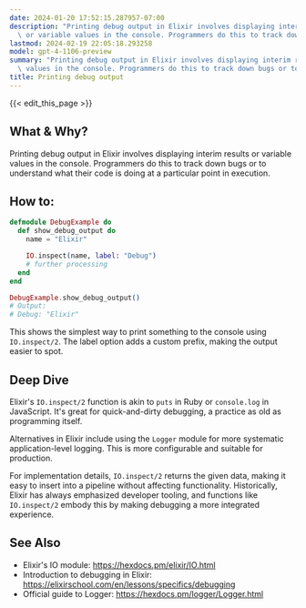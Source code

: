 ```yaml
---
date: 2024-01-20 17:52:15.287957-07:00
description: "Printing debug output in Elixir involves displaying interim results\
  \ or variable values in the console. Programmers do this to track down bugs or to\u2026"
lastmod: 2024-02-19 22:05:18.293258
model: gpt-4-1106-preview
summary: "Printing debug output in Elixir involves displaying interim results or variable\
  \ values in the console. Programmers do this to track down bugs or to\u2026"
title: Printing debug output
---
```


{{< edit_this_page >}}

## What & Why?

Printing debug output in Elixir involves displaying interim results or variable values in the console. Programmers do this to track down bugs or to understand what their code is doing at a particular point in execution.

## How to:

```elixir
defmodule DebugExample do
  def show_debug_output do
    name = "Elixir"

    IO.inspect(name, label: "Debug")
    # further processing
  end
end

DebugExample.show_debug_output()
# Output:
# Debug: "Elixir"
```

This shows the simplest way to print something to the console using `IO.inspect/2`. The label option adds a custom prefix, making the output easier to spot.

## Deep Dive

Elixir's `IO.inspect/2` function is akin to `puts` in Ruby or `console.log` in JavaScript. It's great for quick-and-dirty debugging, a practice as old as programming itself.

Alternatives in Elixir include using the `Logger` module for more systematic application-level logging. This is more configurable and suitable for production.

For implementation details, `IO.inspect/2` returns the given data, making it easy to insert into a pipeline without affecting functionality. Historically, Elixir has always emphasized developer tooling, and functions like `IO.inspect/2` embody this by making debugging a more integrated experience.

## See Also

- Elixir's IO module: https://hexdocs.pm/elixir/IO.html
- Introduction to debugging in Elixir: https://elixirschool.com/en/lessons/specifics/debugging
- Official guide to Logger: https://hexdocs.pm/logger/Logger.html

